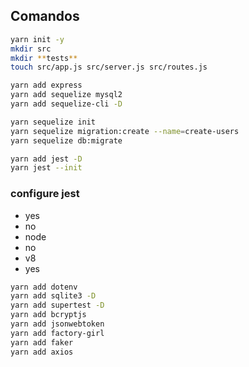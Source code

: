## Comandos

```sh
yarn init -y
mkdir src
mkdir **tests**
touch src/app.js src/server.js src/routes.js

yarn add express
yarn add sequelize mysql2
yarn add sequelize-cli -D

yarn sequelize init
yarn sequelize migration:create --name=create-users
yarn sequelize db:migrate

yarn add jest -D
yarn jest --init
```

### configure jest

- yes
- no
- node
- no
- v8
- yes

```sh
yarn add dotenv
yarn add sqlite3 -D
yarn add supertest -D
yarn add bcryptjs
yarn add jsonwebtoken
yarn add factory-girl
yarn add faker
yarn add axios
```
